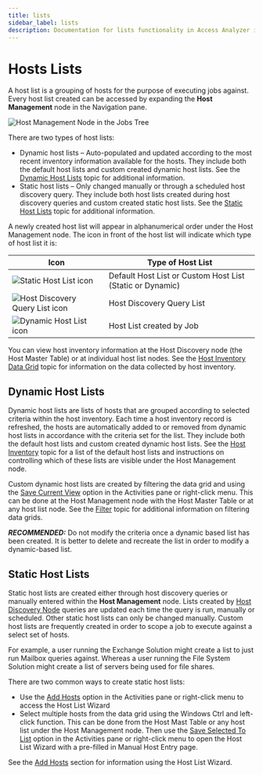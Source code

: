 ```yaml
---
title: lists
sidebar_label: lists
description: Documentation for lists functionality in Access Analyzer including configuration and usage information.
---
```


# Hosts Lists

A host list is a grouping of hosts for the purpose of executing jobs against. Every host list
created can be accessed by expanding the **Host Management** node in the Navigation pane.

![Host Management Node in the Jobs Tree](/img/product_docs/accessanalyzer/admin/hostmanagement/jobstree.webp)

There are two types of host lists:

- Dynamic host lists – Auto-populated and updated according to the most recent inventory information
  available for the hosts. They include both the default host lists and custom created dynamic host
  lists. See the [Dynamic Host Lists](#dynamic-host-lists) topic for additional information.
- Static host lists – Only changed manually or through a scheduled host discovery query. They
  include both host lists created during host discovery queries and custom created static host
  lists. See the [Static Host Lists](#static-host-lists) topic for additional information.

A newly created host list will appear in alphanumerical order under the Host Management node. The
icon in front of the host list will indicate which type of host list it is:

| Icon                                                                                                             | Type of Host List                                         |
| ---------------------------------------------------------------------------------------------------------------- | --------------------------------------------------------- |
| ![Static Host List icon](/img/product_docs/accessanalyzer/admin/hostmanagement/statichostlist.webp)              | Default Host List or Custom Host List (Static or Dynamic) |
| ![Host Discovery Query List icon](/img/product_docs/accessanalyzer/admin/hostmanagement/discoveryquerylist.webp) | Host Discovery Query List                                 |
| ![Dynamic Host List icon](/img/product_docs/accessanalyzer/admin/hostmanagement/dynamichostlist.webp)            | Host List created by Job                                  |

You can view host inventory information at the Host Discovery node (the Host Master Table) or at
individual host list nodes. See the [Host Inventory Data Grid](/docs/accessanalyzer/12.0/host-management/data-grid.md) topic for information on
the data collected by host inventory.

## Dynamic Host Lists

Dynamic host lists are lists of hosts that are grouped according to selected criteria within the
host inventory. Each time a host inventory record is refreshed, the hosts are automatically added to
or removed from dynamic host lists in accordance with the criteria set for the list. They include
both the default host lists and custom created dynamic host lists. See the
[Host Inventory](/docs/accessanalyzer/12.0/administration/settings/host-inventory.md) topic for a list of the default host lists and
instructions on controlling which of these lists are visible under the Host Management node.

Custom dynamic host lists are created by filtering the data grid and using the
[Save Current View](/docs/accessanalyzer/12.0/host-management/actions/save-view.md) option in the Activities pane or right-click menu. This can
be done at the Host Management node with the Host Master Table or at any host list node. See the
[Filter](/docs/accessanalyzer/12.0/administration/navigation/data-grid.md#filter) topic for additional information on filtering data grids.

**_RECOMMENDED:_** Do not modify the criteria once a dynamic based list has been created. It is
better to delete and recreate the list in order to modify a dynamic-based list.

## Static Host Lists

Static host lists are created either through host discovery queries or manually entered within the
**Host Management** node. Lists created by [Host Discovery Node](/docs/accessanalyzer/12.0/host-management/discovery/overview.md)
queries are updated each time the query is run, manually or scheduled. Other static host lists can
only be changed manually. Custom host lists are frequently created in order to scope a job to
execute against a select set of hosts.

For example, a user running the Exchange Solution might create a list to just run Mailbox queries
against. Whereas a user running the File System Solution might create a list of servers being used
for file shares.

There are two common ways to create static host lists:

- Use the [Add Hosts](/docs/accessanalyzer/12.0/host-management/actions/add.md) option in the Activities pane or right-click menu to access
  the Host List Wizard
- Select multiple hosts from the data grid using the Windows Ctrl and left-click function. This can
  be done from the Host Mast Table or any host list under the Host Management node. Then use the
  [Save Selected To List](/docs/accessanalyzer/12.0/host-management/actions/save-to-list.md) option in the Activities pane or right-click menu
  to open the Host List Wizard with a pre-filled in Manual Host Entry page.

See the [Add Hosts](/docs/accessanalyzer/12.0/host-management/actions/add.md) section for information using the Host List Wizard.

